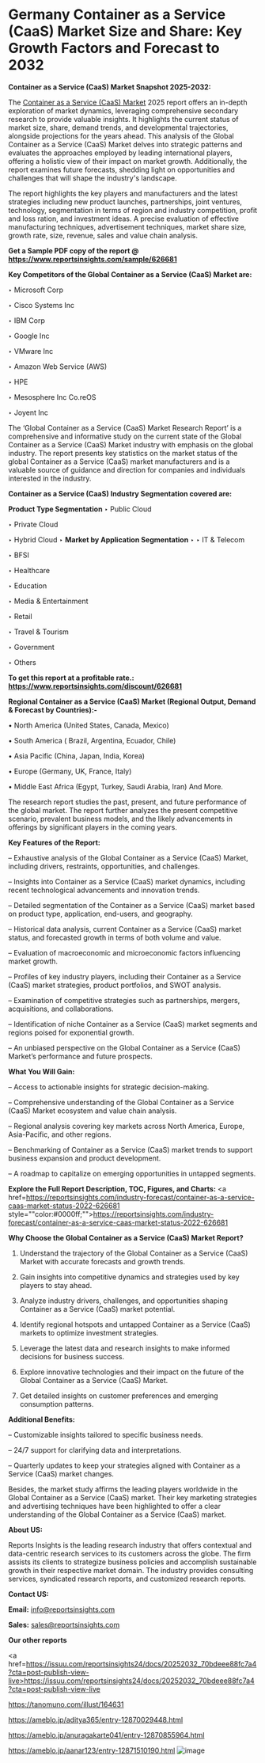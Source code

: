 # Germany Container as a Service (CaaS) Market Size and Share: Key Growth Factors and Forecast to 2032

<strong>Container as a Service (CaaS) Market Snapshot 2025-2032:</strong>

The <a href=https://www.reportsinsights.com/sample/626681>Container as a Service (CaaS) Market</a> 2025 report offers an in-depth exploration of market dynamics, leveraging comprehensive secondary research to provide valuable insights. It highlights the current status of market size, share, demand trends, and developmental trajectories, alongside projections for the years ahead. This analysis of the Global Container as a Service (CaaS) Market delves into strategic patterns and evaluates the approaches employed by leading international players, offering a holistic view of their impact on market growth. Additionally, the report examines future forecasts, shedding light on opportunities and challenges that will shape the industry's landscape.

The report highlights the key players and manufacturers and the latest strategies including new product launches, partnerships, joint ventures, technology, segmentation in terms of region and industry competition, profit and loss ration, and investment ideas. A precise evaluation of effective manufacturing techniques, advertisement techniques, market share size, growth rate, size, revenue, sales and value chain analysis.

<strong>Get a Sample PDF copy of the report @ <a href=https://www.reportsinsights.com/sample/626681 style=color:#0000ff;>https://www.reportsinsights.com/sample/626681</a></strong>

<strong>Key Competitors of the Global Container as a Service (CaaS) Market are:</strong>

‣ Microsoft Corp

‣ Cisco Systems Inc

‣ IBM Corp

‣ Google Inc

‣ VMware Inc

‣ Amazon Web Service (AWS)

‣ HPE

‣ Mesosphere Inc
 Co.reOS

‣ Joyent Inc

The ‘Global Container as a Service (CaaS) Market Research Report’ is a comprehensive and informative study on the current state of the Global Container as a Service (CaaS) Market industry with emphasis on the global industry. The report presents key statistics on the market status of the global Container as a Service (CaaS) market manufacturers and is a valuable source of guidance and direction for companies and individuals interested in the industry.

<strong>Container as a Service (CaaS) Industry Segmentation covered are:</strong>

<strong>Product Type Segmentation</strong>
‣
Public Cloud

‣ Private Cloud

‣ Hybrid Cloud
‣ 
<strong>Market by Application Segmentation</strong>
‣
‣  IT & Telecom

‣ BFSI

‣ Healthcare

‣ Education

‣ Media & Entertainment

‣ Retail

‣ Travel & Tourism

‣ Government

‣ Others

<strong>To get this report at a profitable rate.: <a href=https://www.reportsinsights.com/discount/626681 style=color:#0000ff;>https://www.reportsinsights.com/discount/626681</a></strong>

<strong>Regional Container as a Service (CaaS) Market (Regional Output, Demand &amp; Forecast by Countries):-</strong>

• North America (United States, Canada, Mexico)

• South America ( Brazil, Argentina, Ecuador, Chile)

• Asia Pacific (China, Japan, India, Korea)

• Europe (Germany, UK, France, Italy)

• Middle East Africa (Egypt, Turkey, Saudi Arabia, Iran) And More.

The research report studies the past, present, and future performance of the global market. The report further analyzes the present competitive scenario, prevalent business models, and the likely advancements in offerings by significant players in the coming years.

<strong>Key Features of the Report:</strong>

– Exhaustive analysis of the Global Container as a Service (CaaS) Market, including drivers, restraints, opportunities, and challenges.

– Insights into Container as a Service (CaaS) market dynamics, including recent technological advancements and innovation trends.

– Detailed segmentation of the Container as a Service (CaaS) market based on product type, application, end-users, and geography.

– Historical data analysis, current Container as a Service (CaaS) market status, and forecasted growth in terms of both volume and value.

– Evaluation of macroeconomic and microeconomic factors influencing market growth.

– Profiles of key industry players, including their Container as a Service (CaaS) market strategies, product portfolios, and SWOT analysis.

– Examination of competitive strategies such as partnerships, mergers, acquisitions, and collaborations.

– Identification of niche Container as a Service (CaaS) market segments and regions poised for exponential growth.

– An unbiased perspective on the Global Container as a Service (CaaS) Market’s performance and future prospects.

<strong>What You Will Gain:</strong>

– Access to actionable insights for strategic decision-making.

– Comprehensive understanding of the Global Container as a Service (CaaS) Market ecosystem and value chain analysis.

– Regional analysis covering key markets across North America, Europe, Asia-Pacific, and other regions.

– Benchmarking of Container as a Service (CaaS) market trends to support business expansion and product development.

– A roadmap to capitalize on emerging opportunities in untapped segments.

<strong>Explore the Full Report Description, TOC, Figures, and Charts:</strong>
<a href=https://reportsinsights.com/industry-forecast/container-as-a-service-caas-market-status-2022-626681 style=""color:#0000ff;"">https://reportsinsights.com/industry-forecast/container-as-a-service-caas-market-status-2022-626681</a>

<strong>Why Choose the Global Container as a Service (CaaS) Market Report?</strong>

1. Understand the trajectory of the Global Container as a Service (CaaS) Market with accurate forecasts and growth trends.

2. Gain insights into competitive dynamics and strategies used by key players to stay ahead.

3. Analyze industry drivers, challenges, and opportunities shaping Container as a Service (CaaS) market potential.

4. Identify regional hotspots and untapped Container as a Service (CaaS) markets to optimize investment strategies.

5. Leverage the latest data and research insights to make informed decisions for business success.

6. Explore innovative technologies and their impact on the future of the Global Container as a Service (CaaS) Market.

7. Get detailed insights on customer preferences and emerging consumption patterns.

<strong>Additional Benefits:</strong>

– Customizable insights tailored to specific business needs.

– 24/7 support for clarifying data and interpretations.

– Quarterly updates to keep your strategies aligned with Container as a Service (CaaS) market changes.

Besides, the market study affirms the leading players worldwide in the Global Container as a Service (CaaS) market. Their key marketing strategies and advertising techniques have been highlighted to offer a clear understanding of the Global Container as a Service (CaaS) market.

<strong><strong>About US</strong>:</strong>

Reports Insights is the leading research industry that offers contextual and data-centric research services to its customers across the globe. The firm assists its clients to strategize business policies and accomplish sustainable growth in their respective market domain. The industry provides consulting services, syndicated research reports, and customized research reports.

<strong>Contact US:</strong>

<p class=><b>Email:</b> <a href=mailto:info@reportsinsights.com>info@reportsinsights.com</a></p>
<p class=><b>Sales:</b> <a href=mailto:sales@reportsinsights.com>sales@reportsinsights.com</a></p>

<strong>Our other reports</strong>

<a href=https://issuu.com/reportsinsights24/docs/20252032_70bdeee88fc7a4?cta=post-publish-view-live>https://issuu.com/reportsinsights24/docs/20252032_70bdeee88fc7a4?cta=post-publish-view-live</a>

<a href=https://tanomuno.com/illust/164631>https://tanomuno.com/illust/164631</a>

<a href=https://ameblo.jp/aditya365/entry-12870029448.html>https://ameblo.jp/aditya365/entry-12870029448.html</a>

<a href=https://ameblo.jp/anuragakarte041/entry-12870855964.html>https://ameblo.jp/anuragakarte041/entry-12870855964.html</a>

<a href=https://ameblo.jp/aanar123/entry-12871510190.html>https://ameblo.jp/aanar123/entry-12871510190.html</a>
![image](https://github.com/user-attachments/assets/9bee7c89-bdb1-4490-bc59-f4b310cd0eeb)
